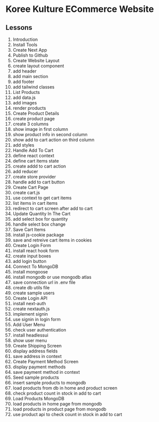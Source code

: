 # Koree Kulture ECommerce Website

## Lessons

1. Introduction
2. Install Tools
3. Create Next App
4. Publish to Github
5. Create Website Layout
  1. create layout component
  2. add header
  3. add main section
  4. add footer
  5. add tailwind classes
6. List Products
  1. add data.js
  2. add images
  3. render products
7. Create Product Details
  1. create product page
  2. create 3 columns
  3. show image in first column
  4. show product info in second column
  5. show add to cart action on third column
  6. add styles
8. Handle Add To Cart
  1. define react context
  2. define cart items state
  3. create addd to cart action
  4. add reducer
  5. create store provider
  6. handle add to cart button
9. Create Cart Page
  1. create cart.js
  2. use context to get cart items
  3. list items in cart items
  4. redirect to cart screen after add to cart
10. Update Quantity In The Cart
  1. add select box for quantity
  2. handle select box change
11. Save Cart Items
  1. install js-cookie package
  2. save and retreive cart items in cookies
12. Create Login Form
  1. install react hook form
  2. create input boxes
  3. add login button
13. Connect To MongoDB
  1. install mongoose
  2. install mongodb or use mongodb atlas
  3. save connection url in .env file
  4. create db utils file
  5. create sample users
14. Create Login API
  1. install next-auth
  2. create nextauth.js
  3. implement signin
  4. use signin in login form
15. Add User Menu
  1. check user authentication
  2. install headlessui
  3. show user menu
16. Create Shipping Screen
  1. display address fields
  2. save address in context
17. Create Payment Method Screen
  1. display payment methods
  2. save payment method in context
18. Seed sample products
  1. insert sample products to mongodb
  2. load products from db in home and product screen
  3. check product count in stock in add to cart
19. Load Products MongoDB
  1. load products in home page from mongodb
  2. load products in product page from mongodb
  3. use product api to check count in stock in add to cart